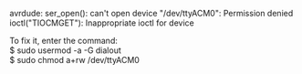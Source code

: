 avrdude: ser_open(): can't open device "/dev/ttyACM0": Permission denied
ioctl("TIOCMGET"): Inappropriate ioctl for device

To fix it, enter the command:       
$ sudo usermod -a -G dialout <username>     
$ sudo chmod a+rw /dev/ttyACM0
